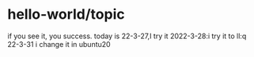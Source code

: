 # hello-world/topic

if you see it, you success.
today is 22-3-27,I try it
2022-3-28:i try it to ll:q
22-3-31 i change it in ubuntu20


